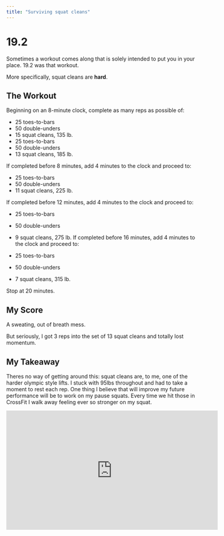 ```yaml
---
title: "Surviving squat cleans"
---
```


# 19.2

Sometimes a workout comes along that is solely intended to put you in your place. 19.2 was that workout. 

More specifically, squat cleans are **hard**.

## The Workout

Beginning on an 8-minute clock, complete as many reps as possible of:
- 25 toes-to-bars
- 50 double-unders
- 15 squat cleans, 135 lb.
- 25 toes-to-bars
- 50 double-unders
- 13 squat cleans, 185 lb.

If completed before 8 minutes, add 4 minutes to the clock and proceed to:
- 25 toes-to-bars
- 50 double-unders
- 11 squat cleans, 225 lb.

If completed before 12 minutes, add 4 minutes to the clock and proceed to:
- 25 toes-to-bars
- 50 double-unders
- 9 squat cleans, 275 lb.
If completed before 16 minutes, add 4 minutes to the clock and proceed to:

- 25 toes-to-bars
- 50 double-unders
- 7 squat cleans, 315 lb.

Stop at 20 minutes.

## My Score

A sweating, out of breath mess.

But seriously, I got 3 reps into the set of 13 squat cleans and totally lost momentum.

## My Takeaway

Theres no way of getting around this: squat cleans are, to me, one of the harder olympic style lifts. I stuck with 95lbs throughout and had to take a moment to rest each rep. One thing I believe that will improve my future performance will be to work on my pause squats. Every time we hit those in CrossFit I walk away feeling ever so stronger on my squat. 

<iframe width="560" height="315" src="https://www.youtube.com/embed/X1l-H0L1m2k" frameborder="0" allow="accelerometer; autoplay; encrypted-media; gyroscope; picture-in-picture" allowfullscreen></iframe>